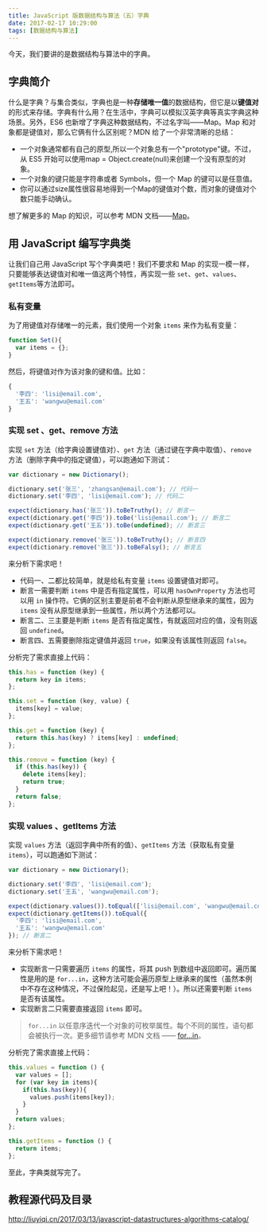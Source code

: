 ```yaml
---
title: JavaScript 版数据结构与算法（五）字典
date: 2017-02-17 10:29:00
tags: [数据结构与算法]
---
```


今天，我们要讲的是数据结构与算法中的字典。

<!--more-->

## 字典简介

什么是字典？与集合类似，字典也是一种**存储唯一值**的数据结构，但它是以**键值对**的形式来存储。字典有什么用？在生活中，字典可以模拟汉英字典等真实字典这种场景。另外，ES6 也新增了字典这种数据结构，不过名字叫——Map。Map 和对象都是键值对，那么它俩有什么区别呢？MDN 给了一个非常清晰的总结：

- 一个对象通常都有自己的原型,所以一个对象总有一个"prototype"键。不过，从 ES5 开始可以使用map = Object.create(null)来创建一个没有原型的对象。
- 一个对象的键只能是字符串或者 Symbols，但一个 Map 的键可以是任意值。
- 你可以通过size属性很容易地得到一个Map的键值对个数，而对象的键值对个数只能手动确认。

想了解更多的 Map 的知识，可以参考 MDN 文档——[Map](https://developer.mozilla.org/zh-CN/docs/Web/JavaScript/Reference/Global_Objects/Map)。

## 用 JavaScript 编写字典类

让我们自己用 JavaScript 写个字典类吧！我们不要求和 Map 的实现一模一样，只要能够表达键值对和唯一值这两个特性，再实现一些 `set`、`get`、`values`、`getItems`等方法即可。

### 私有变量

为了用键值对存储唯一的元素，我们使用一个对象 `items` 来作为私有变量：

```js
function Set(){
  var items = {};
}
```

然后，将键值对作为该对象的键和值。比如：
```js
{
  '李四': 'lisi@email.com',
  '王五': 'wangwu@email.com'
}
```

### 实现 set 、get、remove 方法

实现 `set` 方法（给字典设置键值对）、`get` 方法（通过键在字典中取值）、`remove` 方法（删除字典中的指定键值），可以跑通如下测试：

```js
var dictionary = new Dictionary();

dictionary.set('张三', 'zhangsan@email.com'); // 代码一
dictionary.set('李四', 'lisi@email.com'); // 代码二

expect(dictionary.has('张三')).toBeTruthy(); // 断言一
expect(dictionary.get('李四')).toBe('lisi@email.com'); // 断言二
expect(dictionary.get('王五')).toBe(undefined); // 断言三

expect(dictionary.remove('张三')).toBeTruthy(); // 断言四
expect(dictionary.remove('张三')).toBeFalsy(); // 断言五

```

来分析下需求吧！

- 代码一、二都比较简单，就是给私有变量 `items` 设置键值对即可。 
- 断言一需要判断 `items` 中是否有指定属性，可以用 `hasOwnProperty` 方法也可以用 `in` 操作符。它俩的区别主要是前者不会判断从原型继承来的属性，因为 `items` 没有从原型继承到一些属性，所以两个方法都可以。 
- 断言二、三主要是判断 `items` 是否有指定属性，有就返回对应的值，没有则返回 `undefined`。 
- 断言四、五需要删除指定键值并返回 `true`，如果没有该属性则返回 `false`。 

分析完了需求直接上代码：

```js
this.has = function (key) {
  return key in items;
};

this.set = function (key, value) {
  items[key] = value;
};

this.get = function (key) {
  return this.has(key) ? items[key] : undefined;
};

this.remove = function (key) {
  if (this.has(key)) {
    delete items[key];
    return true;
  }
  return false;
};
```

### 实现 values 、getItems 方法

实现 `values` 方法（返回字典中所有的值）、`getItems` 方法（获取私有变量 `items`），可以跑通如下测试：

```js
var dictionary = new Dictionary();

dictionary.set('李四', 'lisi@email.com');
dictionary.set('王五', 'wangwu@email.com');

expect(dictionary.values()).toEqual(['lisi@email.com', 'wangwu@email.com']); //断言一
expect(dictionary.getItems()).toEqual({
  '李四': 'lisi@email.com',
  '王五': 'wangwu@email.com'
}); // 断言二
```

来分析下需求吧！

- 实现断言一只需要遍历 `items` 的属性，将其 push 到数组中返回即可。遍历属性是用的是 `for...in`，这种方法可能会遍历原型上继承来的属性（虽然本例中不存在这种情况，不过保险起见，还是写上吧！）。所以还需要判断 `items` 是否有该属性。
- 实现断言二只需要直接返回 `items` 即可。

> `for...in` 以任意序迭代一个对象的可枚举属性。每个不同的属性，语句都会被执行一次。更多细节请参考 MDN 文档 —— [for...in](https://developer.mozilla.org/zh-CN/docs/Web/JavaScript/Reference/Statements/for...in)。

分析完了需求直接上代码：

```js
this.values = function () {
  var values = [];
  for (var key in items){
    if(this.has(key)){
      values.push(items[key]);
    }
  }
  return values;
};

this.getItems = function () {
  return items;
};
```

至此，字典类就写完了。

## 教程源代码及目录

http://liuyiqi.cn/2017/03/13/javascript-datastructures-algorithms-catalog/